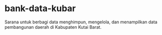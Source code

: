# bank-data-kubar
Sarana untuk berbagi data menghimpun, mengelola, dan menampilkan data pembangunan daerah di Kabupaten Kutai Barat. 
